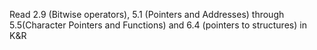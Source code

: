  Read 2.9 (Bitwise operators), 5.1 (Pointers and Addresses) through 5.5(Character Pointers and Functions) and 6.4 (pointers to structures) in K&R